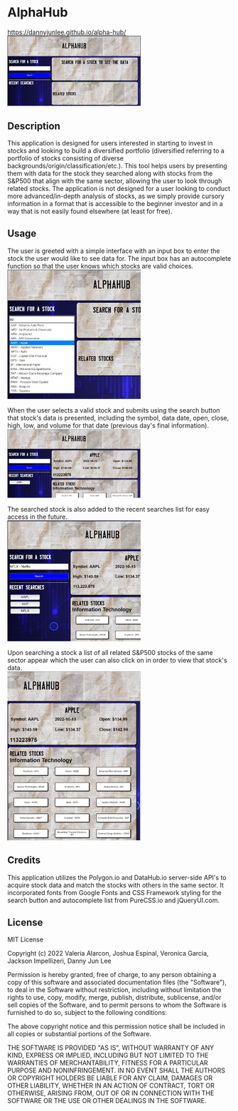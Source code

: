 # AlphaHub

https://dannyjunlee.github.io/alpha-hub/
<br><img src="assets/images/mainscreenshot.jpg" style="width:300px; height auto;">


## Description

This application is designed for users interested in starting to invest in stocks and looking to build a diversified portfolio (diversified referring to a portfolio of stocks consisting of diverse backgrounds/origin/classification/etc.). This tool helps users by presenting them with data for the stock they searched along with stocks from the S&P500 that align with the same sector, allowing the user to look through related stocks. The application is not designed for a user looking to conduct more advanced/in-depth analysis of stocks, as we simply provide cursory information in a format that is accessible to the beginner investor and in a way that is not easily found elsewhere (at least for free).

## Usage

The user is greeted with a simple interface with an input box to enter the stock the user would like to see data for. The input box has an autocomplete function so that the user knows which stocks are valid choices.
<br><img src="assets/images/autocompleteshot.jpg" style="width:300px; height auto;">

When the user selects a valid stock and submits using the search button that stock's data is presented, including the symbol, data date, open, close, high, low, and volume for that date (previous day's final information).
<br><img src="assets/images/searchedshot.jpg" style="width:300px; height auto;">

The searched stock is also added to the recent searches list for easy access in the future.
<br><img src="assets/images/recentlistshot.jpg" style="width:300px; height auto;">

Upon searching a stock a list of all related S&P500 stocks of the same sector appear which the user can also click on in order to view that stock's data.
<br><img src="assets/images/relatedshot.jpg" style="width:300px; height auto;">


## Credits

This application utilizes the Polygon.io and DataHub.io server-side API's to acquire stock data and match the stocks with others in the same sector.
It incorporated fonts from Google Fonts and CSS Framework styling for the search button and autocomplete list from PureCSS.io and jQueryUI.com.

## License

MIT License

Copyright (c) 2022 Valeria Alarcon, Joshua Espinal, Veronica Garcia, Jackson Impellizeri, Danny Jun Lee

Permission is hereby granted, free of charge, to any person obtaining a copy
of this software and associated documentation files (the "Software"), to deal
in the Software without restriction, including without limitation the rights
to use, copy, modify, merge, publish, distribute, sublicense, and/or sell
copies of the Software, and to permit persons to whom the Software is
furnished to do so, subject to the following conditions:

The above copyright notice and this permission notice shall be included in all
copies or substantial portions of the Software.

THE SOFTWARE IS PROVIDED "AS IS", WITHOUT WARRANTY OF ANY KIND, EXPRESS OR
IMPLIED, INCLUDING BUT NOT LIMITED TO THE WARRANTIES OF MERCHANTABILITY,
FITNESS FOR A PARTICULAR PURPOSE AND NONINFRINGEMENT. IN NO EVENT SHALL THE
AUTHORS OR COPYRIGHT HOLDERS BE LIABLE FOR ANY CLAIM, DAMAGES OR OTHER
LIABILITY, WHETHER IN AN ACTION OF CONTRACT, TORT OR OTHERWISE, ARISING FROM,
OUT OF OR IN CONNECTION WITH THE SOFTWARE OR THE USE OR OTHER DEALINGS IN THE
SOFTWARE.
